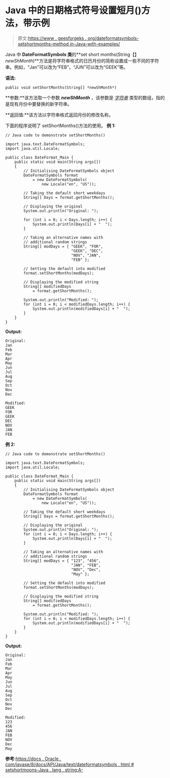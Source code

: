 # Java 中的日期格式符号设置短月()方法，带示例

> 原文:[https://www . geesforgeks . org/dateformatsymbols-setshortmonths-method in-Java-with-examples/](https://www.geeksforgeeks.org/dateformatsymbols-setshortmonths-method-in-java-with-examples/)

Java 中 **DateFormatSymbols 类**的**set short months(String【】*newShMonth*)**方法是将字符串格式的日历月份的简称设置成一些不同的字符串。例如，“Jan”可以改为“FEB”，“JUN”可以改为“GEEK”等。

**语法:**

```
public void setShortMonths(String[] *newShMonth*)
```

**参数:**该方法取一个参数 ***newShMonth*** ，该参数是 *[字符串](https://www.geeksforgeeks.org/strings-in-java/)* 类型的数组，指的是现有月份中要替换的新字符串。

**返回值:**该方法以字符串格式返回月份的修改名称。

下面的程序说明了 setShortMonths()方法的使用。
**例 1:**

```
// Java code to demonstrate setShortMonths()

import java.text.DateFormatSymbols;
import java.util.Locale;

public class DateFormat_Main {
    public static void main(String args[])
    {
        // Initialising DateFormatSymbols object
        DateFormatSymbols format
            = new DateFormatSymbols(
                new Locale("en", "US"));

        // Taking the default short weekdays
        String[] Days = format.getShortMonths();

        // Displaying the original
        System.out.println("Original: ");

        for (int i = 0; i < Days.length; i++) {
            System.out.println(Days[i] + "  ");
        }

        // Taking an alternative names with
        // additional random strings
        String[] modDays = { "GEEK", "FOR",
                             "GEEK", "DEC",
                             "NOV", "JAN",
                             "FEB" };

        // Setting the default into modified
        format.setShortMonths(modDays);

        // Displaying the modified string
        String[] modifiedDays
            = format.getShortMonths();

        System.out.println("Modified: ");
        for (int i = 0; i < modifiedDays.length; i++) {
            System.out.println(modifiedDays[i] + "  ");
        }
    }
}
```

**Output:**

```
Original: 
Jan  
Feb  
Mar  
Apr  
May  
Jun  
Jul  
Aug  
Sep  
Oct  
Nov  
Dec  

Modified: 
GEEK  
FOR  
GEEK  
DEC  
NOV  
JAN  
FEB

```

**例 2:**

```
// Java code to demonstrate setShortMonths()

import java.text.DateFormatSymbols;
import java.util.Locale;

public class DateFormat_Main {
    public static void main(String args[])
    {
        // Initialising DateFormatSymbols object
        DateFormatSymbols format
            = new DateFormatSymbols(
                new Locale("en", "US"));

        // Taking the default short weekdays
        String[] Days = format.getShortMonths();

        // Displaying the original
        System.out.println("Original: ");
        for (int i = 0; i < Days.length; i++) {
            System.out.println(Days[i] + "  ");
        }

        // Taking an alternative names with
        // additional random strings
        String[] modDays = { "123", "456",
                             "JAN", "FEB",
                             "NOV", "Dec",
                             "May" };

        // Setting the default into modified
        format.setShortMonths(modDays);

        // Displaying the modified string
        String[] modifiedDays
            = format.getShortMonths();

        System.out.println("Modified: ");
        for (int i = 0; i < modifiedDays.length; i++) {
            System.out.println(modifiedDays[i] + "  ");
        }
    }
}
```

**Output:**

```
Original: 
Jan  
Feb  
Mar  
Apr  
May  
Jun  
Jul  
Aug  
Sep  
Oct  
Nov  
Dec  

Modified: 
123  
456  
JAN  
FEB  
NOV  
Dec  
May

```

**参考:**[https://docs . Oracle . com/javase/8/docs/API/Java/text/dateformatsymbols . html # setshortmoons-Java . lang . string:A-](https://docs.oracle.com/javase/8/docs/api/java/text/DateFormatSymbols.html#setShortMonths-java.lang.String:A-)